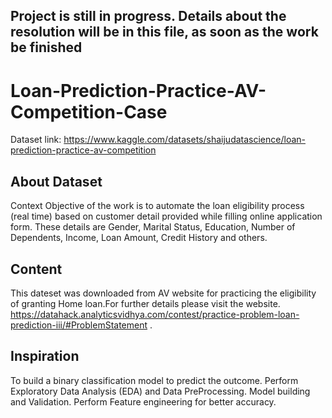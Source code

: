 ## Project is still in progress. Details about the resolution will be in this file, as soon as the work be finished

# Loan-Prediction-Practice-AV-Competition-Case

Dataset link: https://www.kaggle.com/datasets/shaijudatascience/loan-prediction-practice-av-competition

## About Dataset
Context
Objective of the work is to automate the loan eligibility process (real time) based on customer detail provided while filling online application form. These details are Gender, Marital Status, Education, Number of Dependents, Income, Loan Amount, Credit History and others.

## Content
This dateset was downloaded from AV website for practicing the eligibility of granting Home loan.For further details please visit the website.
https://datahack.analyticsvidhya.com/contest/practice-problem-loan-prediction-iii/#ProblemStatement .


## Inspiration
To build a binary classification model to predict the outcome.
Perform Exploratory Data Analysis (EDA) and Data PreProcessing.
Model building and Validation.
Perform Feature engineering for better accuracy.
